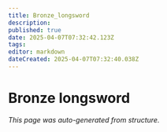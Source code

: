 ```yaml
---
title: Bronze_longsword
description: 
published: true
date: 2025-04-07T07:32:42.123Z
tags: 
editor: markdown
dateCreated: 2025-04-07T07:32:40.038Z
---
```


# Bronze longsword

*This page was auto-generated from structure.*